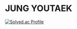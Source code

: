 # JUNG YOUTAEK

[![Solved.ac Profile](http://mazassumnida.wtf/api/v2/generate_badge?boj=youtaek)](https://solved.ac/youtaek/)
